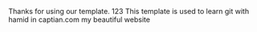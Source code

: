 Thanks for using our template.
123
This template is used to learn git with hamid in captian.com
my beautiful website

